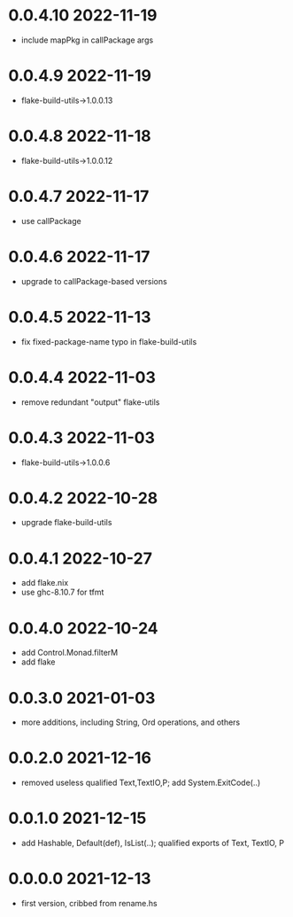0.0.4.10 2022-11-19
===================
- include mapPkg in callPackage args

0.0.4.9 2022-11-19
==================
- flake-build-utils->1.0.0.13

0.0.4.8 2022-11-18
==================
- flake-build-utils->1.0.0.12

0.0.4.7 2022-11-17
==================
- use callPackage

0.0.4.6 2022-11-17
==================
- upgrade to callPackage-based versions

0.0.4.5 2022-11-13
==================
- fix fixed-package-name typo in flake-build-utils

0.0.4.4 2022-11-03
==================
- remove redundant "output" flake-utils

0.0.4.3 2022-11-03
==================
- flake-build-utils->1.0.0.6

0.0.4.2 2022-10-28
==================
- upgrade flake-build-utils

0.0.4.1 2022-10-27
==================
- add flake.nix
- use ghc-8.10.7 for tfmt

0.0.4.0 2022-10-24
==================
- add Control.Monad.filterM
- add flake

0.0.3.0 2021-01-03
==================
- more additions, including String, Ord operations, and others

0.0.2.0 2021-12-16
==================
- removed useless qualified Text,TextIO,P; add System.ExitCode(..)

0.0.1.0 2021-12-15
==================
- add Hashable, Default(def), IsList(..); qualified exports of Text, TextIO, P

0.0.0.0 2021-12-13
==================
- first version, cribbed from rename.hs
